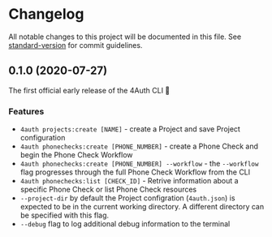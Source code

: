 # Changelog

All notable changes to this project will be documented in this file. See [standard-version](https://github.com/conventional-changelog/standard-version) for commit guidelines.

## 0.1.0 (2020-07-27)

The first official early release of the 4Auth CLI 🎉

### Features

* `4auth projects:create [NAME]` - create a Project and save Project configuration
* `4auth phonechecks:create [PHONE_NUMBER]` - create a Phone Check and begin the Phone Check Workflow
* `4auth phonechecks:create [PHONE_NUMBER] --workflow` - the `--workflow` flag progresses through the full Phone Check Workflow from the CLI
* `4auth phonechecks:list [CHECK_ID]` - Retrive information about a specific Phone Check or list Phone Check resources
* `--project-dir` by default the Project configration (`4auth.json`) is expected to be in the current working directory. A different directory can be specified with this flag.
* `--debug` flag to log additional debug information to the terminal

